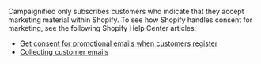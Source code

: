 Campaignified only subscribes customers who indicate that they accept marketing
material within Shopify. To see how Shopify handles consent for marketing, see
the following Shopify Help Center articles:

* [Get consent for promotional emails when customers register](https://help.shopify.com/en/themes/customization/forms/get-consent-for-promotional-emails)
* [Collecting customer emails](https://help.shopify.com/en/manual/promoting-marketing/create-marketing/customer-emails)
